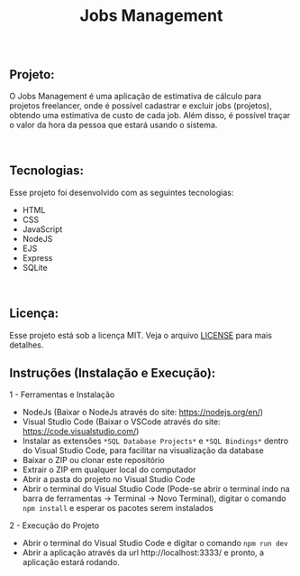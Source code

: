 <h1 align="center">
  <p> Jobs Management <p/>
</h1>

<!-- <p align="center">
  <a href="#-tecnologias">Tecnologias</a>&nbsp;&nbsp;&nbsp;|&nbsp;&nbsp;&nbsp;
  <a href="#-projeto">Projeto</a>&nbsp;&nbsp;&nbsp;|&nbsp;&nbsp;&nbsp;
  <a href="#memo-licença">Licença</a>
</p> -->

<br>

## Projeto:

O Jobs Management é uma aplicação de estimativa de cálculo para projetos freelancer, onde é possível cadastrar e excluir jobs (projetos), obtendo uma estimativa de custo de cada job. Além disso, é possível traçar o valor da hora da pessoa que estará usando o sistema.

<br>

## Tecnologias:

Esse projeto foi desenvolvido com as seguintes tecnologias:

- HTML
- CSS
- JavaScript
- NodeJS
- EJS
- Express
- SQLite

<br>

## Licença:

Esse projeto está sob a licença MIT. Veja o arquivo [LICENSE](.github/LICENSE.md) para mais detalhes.

## Instruções (Instalação e Execução):

1 - Ferramentas e Instalação
- NodeJs (Baixar o NodeJs através do site: https://nodejs.org/en/)
- Visual Studio Code (Baixar o VSCode através do site: https://code.visualstudio.com/)
- Instalar as extensões `*SQL Database Projects*` e `*SQL Bindings*` dentro do Visual Studio Code, para facilitar na visualização da database
- Baixar o ZIP ou clonar este repositório
- Extrair o ZIP em qualquer local do computador
- Abrir a pasta do projeto no Visual Studio Code
- Abrir o terminal do Visual Studio Code (Pode-se abrir o terminal indo na barra de ferramentas → Terminal → Novo Terminal), digitar o comando `npm install` e esperar os pacotes serem instalados

2 - Execução do Projeto
- Abrir o terminal do Visual Studio Code e digitar o comando `npm run dev`
- Abrir a aplicação através da url http://localhost:3333/ e pronto, a aplicação estará rodando.
